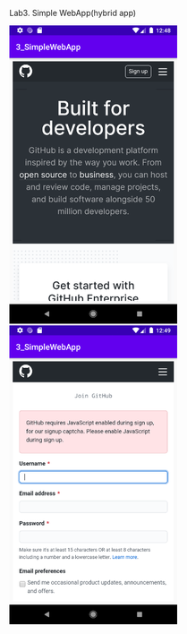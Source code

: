 Lab3. Simple WebApp(hybrid app)

<img src='https://github.com/jerry10004/camp_traning_labs/blob/master/3_SimpleWebApp/Screenshot_1594644512.png' width='300'>
<img src='https://github.com/jerry10004/camp_traning_labs/blob/master/3_SimpleWebApp/Screenshot_1594644545.png' width='300'>
